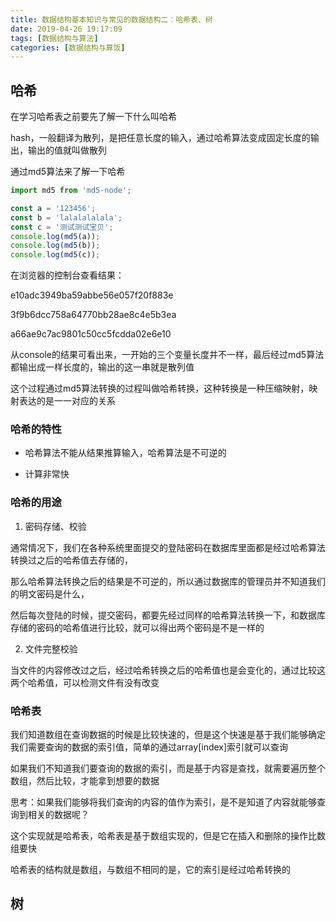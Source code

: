```yaml
---
title: 数据结构基本知识与常见的数据结构二：哈希表、树
date: 2019-04-26 19:17:09
tags: [数据结构与算法]
categories: [数据结构与算饭]
---
```


## 哈希

在学习哈希表之前要先了解一下什么叫哈希

hash，一般翻译为散列，是把任意长度的输入，通过哈希算法变成固定长度的输出，输出的值就叫做散列

通过md5算法来了解一下哈希

```javascript
import md5 from 'md5-node';

const a = '123456';
const b = 'lalalalalala';
const c = '测试测试宝贝';
console.log(md5(a));
console.log(md5(b));
console.log(md5(c));
```

在浏览器的控制台查看结果：

e10adc3949ba59abbe56e057f20f883e

3f9b6dcc758a64770bb28ae8c4e5b3ea

a66ae9c7ac9801c50cc5fcdda02e6e10

从console的结果可看出来，一开始的三个变量长度并不一样，最后经过md5算法都输出成一样长度的，输出的这一串就是散列值

这个过程通过md5算法转换的过程叫做哈希转换，这种转换是一种压缩映射，映射表达的是一一对应的关系

### 哈希的特性

- 哈希算法不能从结果推算输入，哈希算法是不可逆的

- 计算非常快

### 哈希的用途

1. 密码存储、校验

  通常情况下，我们在各种系统里面提交的登陆密码在数据库里面都是经过哈希算法转换过之后的哈希值去存储的，

  那么哈希算法转换之后的结果是不可逆的，所以通过数据库的管理员并不知道我们的明文密码是什么，

  然后每次登陆的时候，提交密码，都要先经过同样的哈希算法转换一下，和数据库存储的密码的哈希值进行比较，就可以得出两个密码是不是一样的

2. 文件完整校验

  当文件的内容修改过之后，经过哈希转换之后的哈希值也是会变化的，通过比较这两个哈希值，可以检测文件有没有改变

### 哈希表

我们知道数组在查询数据的时候是比较快速的，但是这个快速是基于我们能够确定我们需要查询的数据的索引值，简单的通过array[index]索引就可以查询

如果我们不知道我们要查询的数据的索引，而是基于内容是查找，就需要遍历整个数组，然后比较，才能拿到想要的数据

思考：如果我们能够将我们查询的内容的值作为索引，是不是知道了内容就能够查询到相关的数据呢？

这个实现就是哈希表，哈希表是基于数组实现的，但是它在插入和删除的操作比数组要快

哈希表的结构就是数组，与数组不相同的是，它的索引是经过哈希转换的

## 树